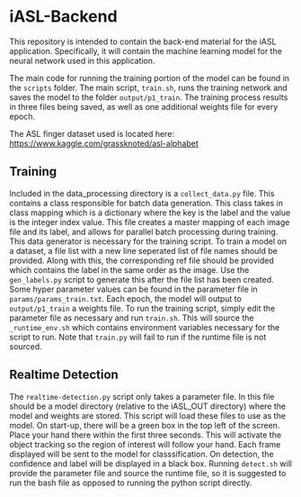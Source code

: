 # iASL-Backend

This repository is intended to contain the back-end material for the iASL application. Specifically, it will contain the machine learning model for the neural network used in this application.

The main code for running the training portion of the model can be found in the `scripts` folder. The main script, `train.sh`, runs the training network and saves the model to the folder `output/p1_train`. The training process results in three files being saved, as well as one additional weights file for every epoch.

The ASL finger dataset used is located here:<br>
https://www.kaggle.com/grassknoted/asl-alphabet

## Training

Included in the data_processing directory is a `collect_data.py` file. This contains a class responsible for batch data generation. This class takes in class mapping which is a dictionary where the key is the label and the value is the integer index value. This file creates a master mapping of each image file and its label, and allows for parallel batch processing during training. This data generator is necessary for the training script. To train a model on a dataset, a file list with a new line seperated list of file names should be provided. Along with this, the corresponding ref file should be provided which contains the label in the same order as the image. Use the `gen_labels.py` script to generate this after the file list has been created. Some hyper parameter values can be found in the parameter file in `params/params_train.txt`. Each epoch, the model will output to `output/p1_train` a weights file. To run the training script, simply edit the parameter file as necessary and run `train.sh`. This will source the `_runtime_env.sh` which contains environment variables necessary for the script to run. Note that `train.py` will fail to run if the runtime file is not sourced.

## Realtime Detection

The `realtime-detection.py` script only takes a parameter file. In this file should be a model directory (relative to the iASL_OUT directory) where the model and weights are stored. This script will load these files to use as the model. On start-up, there will be a green box in the top left of the screen. Place your hand there within the first three seconds. This will activate the object tracking so the region of interest will follow your hand. Each frame displayed will be sent to the model for classsification. On detection, the confidence and label will be displayed in a black box. Running `detect.sh` will provide the parameter file and source the runtime file, so it is suggested to run the bash file as opposed to running the python script directly.
